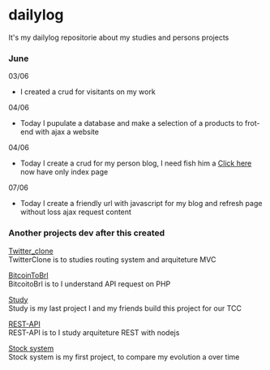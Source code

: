 # dailylog
It's my dailylog repositorie about my studies and persons projects 


### June


  03/06  
  - I created a crud for visitants on my work  
  
  04/06  
  - Today I pupulate a database and make a selection of a products to frot-end with ajax a website
  
  04/06  
  - Today I create a crud for my person blog, I need fish him a [Click here](https:://edenilsondias.com) now have only index page  
  
  07/06  
  - Today I create a friendly url with javascript for my blog and refresh page without loss ajax request content

### Another projects dev after this created

[Twitter_clone](https://github.com/ededias/twitter_clone)  
TwitterClone is to studies routing system and arquiteture MVC
  
[BitcoinToBrl](https://github.com/ededias/bitcointoBRL)  
  BitcoitoBrl is to I understand API request on PHP
  
[Study](https://github.com/ededias/study)  
  Study is my last project I and my friends build this project for our TCC
  
[REST-API](https://github.com/ededias/REST-API)  
  REST-API is to I study arquiteture REST with nodejs
  
[Stock system](https://github.com/ededias/Sistema-de-estoque)  
  Stock system is my first project, to compare my evolution a over time
